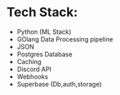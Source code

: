 # Tech Stack:
  - Python (ML Stack)
  - GOlang Data Processing pipeline 
  - JSON
  - Postgres Database
  - Caching
  - Discord API
  - Webhooks
  - Superbase (Db,auth,storage)